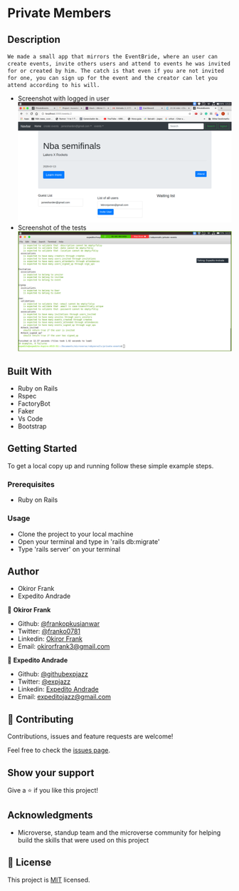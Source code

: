 # Private Members

## Description

    We made a small app that mirrors the EventBride, where an user can create events, invite others users and attend to events he was invited for or created by him. The catch is that even if you are not invited for one, you can sign up for the event and the creator can let you attend according to his will.

- Screenshot with logged in user
  ![screenshot](./screenshot.png)
- Screenshot of the tests
  ![screenshot](./screenshot2.png)

## Built With

- Ruby on Rails
- Rspec
- FactoryBot
- Faker
- Vs Code
- Bootstrap

## Getting Started

To get a local copy up and running follow these simple example steps.

### Prerequisites

- Ruby on Rails

### Usage

- Clone the project to your local machine
- Open your terminal and type in 'rails db:migrate'
- Type 'rails server' on your terminal

## Author

- Okiror Frank
- Expedito Andrade

👤 **Okiror Frank**

- Github: [@frankopkusianwar](https://github.com/frankopkusianwar)
- Twitter: [@franko0781](https://twitter.com/franko0781)
- Linkedin: [Okiror Frank](https://linkedin.com/in/frank-okiror-250076b5)
- Email: okirorfrank3@gmail.com

👤 **Expedito Andrade**

- Github: [@githubexpjazz](https://github.com/expjazz)
- Twitter: [@expjazz](https://twitter.com/expeditoandrade13)
- Linkedin: [Expedito Andrade](https://www.linkedin.com/in/expedito-andrade-3645151a4/)
- Email: expeditojazz@gmail.com

## 🤝 Contributing

Contributions, issues and feature requests are welcome!

Feel free to check the [issues page](issues/).

## Show your support

Give a ⭐️ if you like this project!

## Acknowledgments

- Microverse, standup team and the microverse community for helping build the skills that were used on this project

## 📝 License

This project is [MIT](lic.url) licensed.
